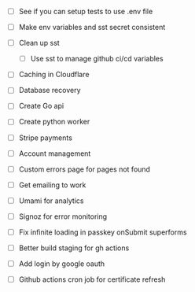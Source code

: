 - [ ] See if you can setup tests to use .env file
- [ ] Make env variables and sst secret consistent
- [ ] Clean up sst

  - [ ] Use sst to manage github ci/cd variables

- [ ] Caching in Cloudflare

- [ ] Database recovery

- [ ] Create Go api
- [ ] Create python worker

- [ ] Stripe payments
- [ ] Account management

- [ ] Custom errors page for pages not found

- [ ] Get emailing to work

- [ ] Umami for analytics
- [ ] Signoz for error monitoring

- [ ] Fix infinite loading in passkey onSubmit superforms

- [ ] Better build staging for gh actions

- [ ] Add login by google oauth

- [ ] Github actions cron job for certificate refresh
